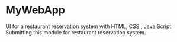 # MyWebApp
UI for a restaurant reservation system with HTML, CSS , Java Script
Submitting this module for restaurant reservation system.

